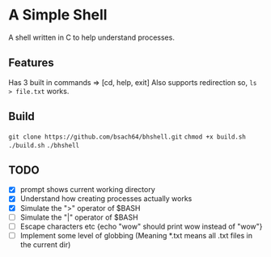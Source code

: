 # A Simple Shell
A shell written in C to help understand processes.

## Features
Has 3 built in commands => [cd, help, exit]
Also supports redirection so,
`ls > file.txt` works.

## Build
`git clone https://github.com/bsach64/bhshell.git`
`chmod +x build.sh`
`./build.sh`
`./bhshell`

## TODO
- [x] prompt shows current working directory
- [x] Understand how creating processes actually works
- [x] Simulate the ">" operator of $BASH
- [ ] Simulate the "|" operator of $BASH
- [ ] Escape characters etc {echo "wow" should print wow instead of "wow"}
- [ ] Implement some level of globbing (Meaning *.txt means all .txt files in the current dir)

